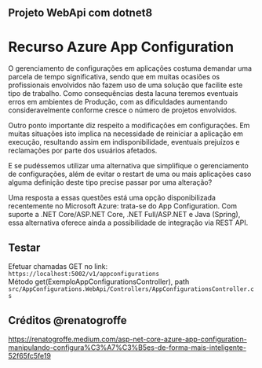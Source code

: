 ## Projeto WebApi com dotnet8

# Recurso Azure App Configuration

O gerenciamento de configurações em aplicações costuma demandar uma parcela de tempo significativa, sendo que em muitas ocasiões os profissionais envolvidos não fazem uso de uma solução que facilite este tipo de trabalho. Como consequências desta lacuna teremos eventuais erros em ambientes de Produção, com as dificuldades aumentando consideravelmente conforme cresce o número de projetos envolvidos.

Outro ponto importante diz respeito a modificações em configurações. Em muitas situações isto implica na necessidade de reiniciar a aplicação em execução, resultando assim em indisponibilidade, eventuais prejuízos e reclamações por parte dos usuários afetados.

E se pudéssemos utilizar uma alternativa que simplifique o gerenciamento de configurações, além de evitar o restart de uma ou mais aplicações caso alguma definição deste tipo precise passar por uma alteração?

Uma resposta a essas questões está uma opção disponibilizada recentemente no Microsoft Azure: trata-se do App Configuration. Com suporte a .NET Core/ASP.NET Core, .NET Full/ASP.NET e Java (Spring), essa alternativa oferece ainda a possibilidade de integração via REST API.




## Testar
Efetuar chamadas GET no link: `https://localhost:5002/v1/appconfigurations`
</br>
Método get(ExemploAppConfigurationsController), path `src/AppConfigurations.WebApi/Controllers/AppConfigurationsController.cs`

## Créditos @renatogroffe
https://renatogroffe.medium.com/asp-net-core-azure-app-configuration-manipulando-configura%C3%A7%C3%B5es-de-forma-mais-inteligente-52f65fc5fe19
